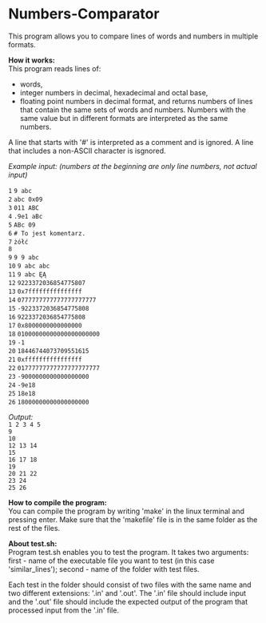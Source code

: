 # Numbers-Comparator
This program allows you to compare lines of words and numbers in multiple formats.

**How it works:**  
This program reads lines of:
- words,
- integer numbers in decimal, hexadecimal and octal base,
- floating point numbers in decimal format,
and returns numbers of lines that contain the same sets of words and numbers.
Numbers with the same value but in different formats are interpreted as the same numbers.

A line that starts with '#' is interpreted as a comment and is ignored.
A line that includes a non-ASCII character is isgnored.

*Example input: (numbers at the beginning are only line numbers, not actual input)*  
 
`1` `9 abc`  
`2` `abc 0x09`  
`3` `011 ABC`  
`4` `.9e1 aBc`  
`5` `ABc 09`  
`6` `# To jest komentarz.`  
`7` `żółć`  
`8`  
`9` `9 9 abc`  
`10` `9 abc abc`  
`11` `9 abc ĘĄ`  
`12` `9223372036854775807`  
`13` `0x7fffffffffffffff`  
`14` `0777777777777777777777`  
`15` `-9223372036854775808`  
`16` `9223372036854775808`  
`17` `0x8000000000000000`  
`18` `01000000000000000000000`  
`19` `-1`  
`20` `18446744073709551615`  
`21` `0xffffffffffffffff`  
`22` `01777777777777777777777`  
`23` `-9000000000000000000`  
`24` `-9e18`  
`25` `18e18`  
`26` `18000000000000000000`  

*Output:*  
`1 2 3 4 5`  
`9`  
`10`  
`12 13 14`  
`15`  
`16 17 18`  
`19`  
`20 21 22`  
`23 24`  
`25 26`  

**How to compile the program:**  
You can compile the program by writing 'make' in the linux terminal and pressing enter. Make sure that the 'makefile' file is in the same folder as the rest of the files.

**About test.sh:**  
Program test.sh enables you to test the program.
It takes two arguments: first - name of the executable file you want to test (in this case 'similar_lines'); second - name of the folder with test files.

Each test in the folder should consist of two files with the same name and two different extensions: '.in' and '.out'.
The '.in' file should include input and the '.out' file should include the expected output of the program that processed input from the '.in' file.
